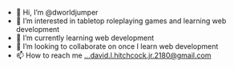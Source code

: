 - 👋 Hi, I’m @dworldjumper
- 👀 I’m interested in tabletop roleplaying games and learning web development
- 🌱 I’m currently learning web development
- 💞️ I’m looking to collaborate on once I learn web development
- 📫 How to reach me ...david.l.hitchcock.jr.2180@gmail.com

<!---
dworldjumper/dworldjumper is a ✨ special ✨ repository because its `README.md` (this file) appears on your GitHub profile.
You can click the Preview link to take a look at your changes.
--->
